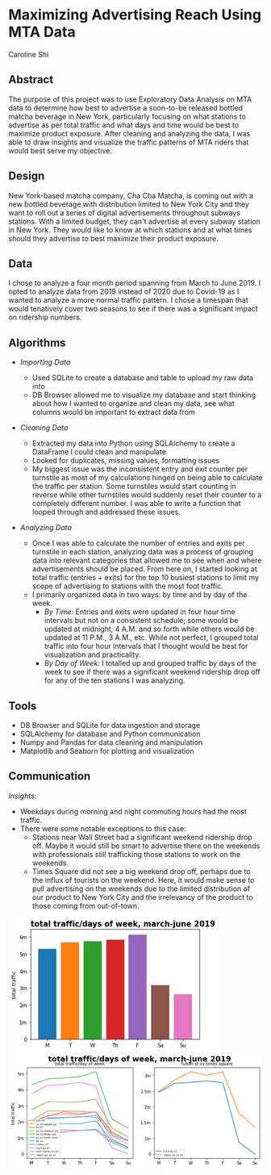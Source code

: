 # Maximizing Advertising Reach Using MTA Data 
Caroline Shi

## Abstract
The purpose of this project was to use Exploratory Data Analysis on MTA data to determine how best to advertise a soon-to-be released bottled matcha beverage in New York, particularly focusing on what stations to advertise as per total traffic and what days and time would be best to maximize product exposure. After cleaning and analyzing the data, I was able to draw insights and visualize the traffic patterns of MTA riders that would best serve my objective. 

## Design
New York-based matcha company, Cha Cha Matcha, is coming out with a new bottled beverage with distribution limited to New York City and they want to roll out a series of digital advertisements throughout subways stations. With a limited budget, they can't advertise at every subway station in New York. They would like to know at which stations and at what times should they advertise to best maximize their product exposure. 

## Data
I chose to analyze a four month period spanning from March to June 2019. I opted to analyze data from 2019 instead of 2020 due to Covid-19 as I wanted to analyze a more normal traffic pattern. I chose a timespan that would tenatively cover two seasons to see if there was a significant impact on ridership numbers. 

## Algorithms
* _Importing Data_
	* Used SQLite to create a database and table to upload my raw data into
	* DB Browser allowed me to visualize my database and start thinking about how I wanted to organize and clean my data, see what columns would be important to extract data from

* _Cleaning Data_
	* Extracted my data into Python using SQLAlchemy to create a DataFrame I could clean and manipulate
	* Looked for duplicates, missing values, formatting issues
	* My biggest issue was the inconsistent entry and exit counter per turnstile as most of my calculations hinged on being able to calculate the traffic per station. Some turnstiles would start counting in reverse while other turnstiles would suddenly reset their counter to a completely different number. I was able to write a function that looped through and addressed these issues. 

* _Analyzing Data_
	* Once I was able to calculate the number of entries and exits per turnstile in each station, analyzing data was a process of grouping data into relevant categories that allowed me to see when and where advertisements should be placed. From here on, I started looking at total traffic (entries + exits) for the top 10 busiest stations to limit my scope of advertising to stations with the most foot traffic. 
	* I primarily organized data in two ways: by time and by day of the week. 
		* _By Time:_ Entries and exits were updated in four hour time intervals but not on a consistent schedule; some would be updated at midnight, 4 A.M.  and so forth while others would be updated at 11 P.M., 3 A.M., etc. While not perfect, I grouped total traffic into four hour intervals that I thought would be best for visualization and practicality. 
		* _By Day of Week:_ I totalled up and grouped traffic by days of the week to see if there was a significant weekend ridership drop off for any of the ten stations I was analyzing. 

## Tools
* DB Browser and SQLite for data ingestion and storage
* SQLAlchemy for database and Python communication
* Numpy and Pandas for data cleaning and manipulation
* Matplotlib and Seaborn for plotting and visualization


## Communication
_Insights:_
* Weekdays during morning and night commuting hours had the most traffic.
* There were some notable exceptions to this case:
	* Stations near Wall Street had a significant weekend ridership drop off. Maybe it would still be smart to advertise there on the weekends with professionals still trafficking those stations to work on the weekends. 
	* Times Square did not see a big weekend drop off, perhaps due to the influx of tourists on the weekend. Here, it would make sense to pull advertising on the weekends due to the limited distribution of our product to New York City and the irrelevancy of the product to those coming from out-of-town. 

![Figure 1-1](trafficdaybar.png "Figure 1-1")
![Figure 1-2](trafficdaysubplot.png "Figure 1-2") 